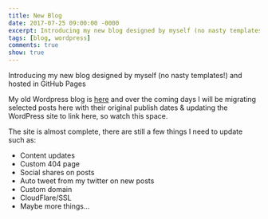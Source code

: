 ```yaml
---
title: New Blog
date: 2017-07-25 09:00:00 -0000
excerpt: Introducing my new blog designed by myself (no nasty templates!) and hosted in GitHub Pages
tags: [blog, wordpress]
comments: true
show: true
---
```


Introducing my new blog designed by myself (no nasty templates!) and hosted in GitHub Pages

My old Wordpress blog is [here](https://blythmeister.wordpress.com/) and over the coming days I will be migrating selected posts here with their original publish dates & updating the WordPress site to link here, so watch this space.

The site is almost complete, there are still a few things I need to update such as:

- Content updates
- Custom 404 page
- Social shares on posts
- Auto tweet from my twitter on new posts
- Custom domain
- CloudFlare/SSL
- Maybe more things...
